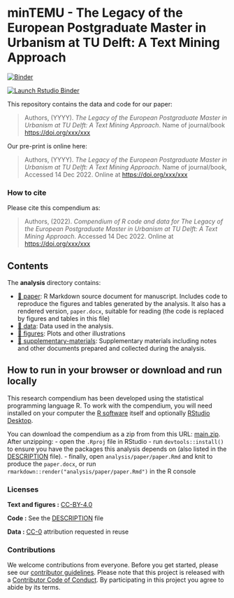 
<!-- README.md is generated from README.Rmd. Please edit that file -->

# minTEMU - The Legacy of the European Postgraduate Master in Urbanism at TU Delft: A Text Mining Approach

[![Binder](https://mybinder.org/badge_logo.svg)](https://mybinder.org/v2/gh/UD3-Lab/minTEMU/main?urlpath=rstudio) 

[![Launch Rstudio Binder](http://mybinder.org/badge_logo.svg)](https://mybinder.org/v2/gh/UD3-Lab/minTEMU/main?urlpath=rstudio)

This repository contains the data and code for our paper:

> Authors, (YYYY). *The Legacy of the European Postgraduate Master in
> Urbanism at TU Delft: A Text Mining Approach*. Name of journal/book
> <https://doi.org/xxx/xxx>

Our pre-print is online here:

> Authors, (YYYY). *The Legacy of the European Postgraduate Master in
> Urbanism at TU Delft: A Text Mining Approach*. Name of journal/book,
> Accessed 14 Dec 2022. Online at <https://doi.org/xxx/xxx>

### How to cite

Please cite this compendium as:

> Authors, (2022). *Compendium of R code and data for The Legacy of the
> European Postgraduate Master in Urbanism at TU Delft: A Text Mining
> Approach*. Accessed 14 Dec 2022. Online at <https://doi.org/xxx/xxx>

## Contents

The **analysis** directory contains:

- [:file_folder: paper](/analysis/paper): R Markdown source document for
  manuscript. Includes code to reproduce the figures and tables
  generated by the analysis. It also has a rendered version,
  `paper.docx`, suitable for reading (the code is replaced by figures
  and tables in this file)
- [:file_folder: data](/analysis/data): Data used in the analysis.
- [:file_folder: figures](/analysis/figures): Plots and other
  illustrations
- [:file_folder:
  supplementary-materials](/analysis/supplementary-materials):
  Supplementary materials including notes and other documents prepared
  and collected during the analysis.

## How to run in your browser or download and run locally

This research compendium has been developed using the statistical
programming language R. To work with the compendium, you will need
installed on your computer the [R
software](https://cloud.r-project.org/) itself and optionally [RStudio
Desktop](https://rstudio.com/products/rstudio/download/).

You can download the compendium as a zip from from this URL:
[main.zip](/archive/main.zip). After unzipping: - open the `.Rproj` file
in RStudio - run `devtools::install()` to ensure you have the packages
this analysis depends on (also listed in the [DESCRIPTION](/DESCRIPTION)
file). - finally, open `analysis/paper/paper.Rmd` and knit to produce
the `paper.docx`, or run `rmarkdown::render("analysis/paper/paper.Rmd")`
in the R console

### Licenses

**Text and figures :**
[CC-BY-4.0](http://creativecommons.org/licenses/by/4.0/)

**Code :** See the [DESCRIPTION](DESCRIPTION) file

**Data :** [CC-0](http://creativecommons.org/publicdomain/zero/1.0/)
attribution requested in reuse

### Contributions

We welcome contributions from everyone. Before you get started, please
see our [contributor guidelines](CONTRIBUTING.md). Please note that this
project is released with a [Contributor Code of Conduct](CONDUCT.md). By
participating in this project you agree to abide by its terms.
